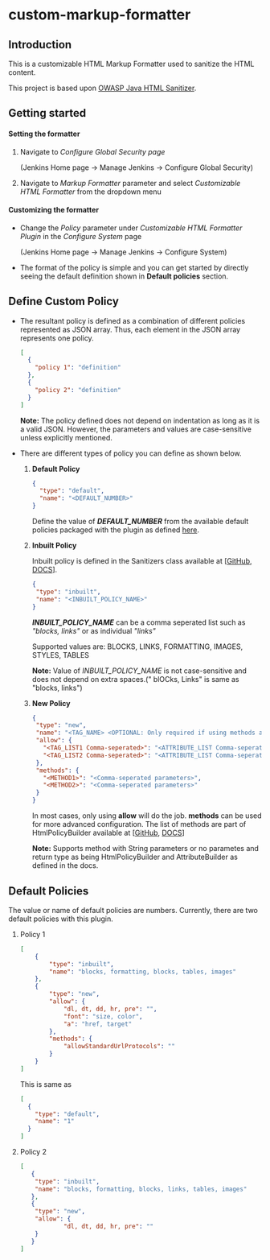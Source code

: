 # custom-markup-formatter

## Introduction

This is a customizable HTML Markup Formatter used to sanitize the HTML content.

This project is based upon [OWASP Java HTML Sanitizer](https://github.com/OWASP/java-html-sanitizer).

## Getting started

#### Setting the formatter

1. Navigate to *Configure Global Security page*

    (Jenkins Home page -> Manage Jenkins -> Configure Global Security)
2. Navigate to *Markup Formatter* parameter and select *Customizable HTML Formatter* from the dropdown menu

#### Customizing the formatter

- Change the *Policy* parameter under *Customizable HTML Formatter Plugin* in the *Configure System* page

    (Jenkins Home page -> Manage Jenkins -> Configure System)
    
- The format of the policy is simple and you can get started by directly seeing the default definition shown in **Default policies** section.
    
## Define Custom Policy

- The resultant policy is defined as a combination of different policies represented as JSON array.
Thus, each element in the JSON array represents one policy.

    ```json
    [
      {
        "policy 1": "definition"
      },
      {
        "policy 2": "definition"
      }
    ]
    ```
  
    **Note:** The policy defined does not depend on indentation as long as it is a valid JSON. However, the parameters and values are case-sensitive unless explicitly mentioned. 

- There are different types of policy you can define as shown below.
    1. **Default Policy**
        ```json
        {
          "type": "default",
          "name": "<DEFAULT_NUMBER>"
        }
        ```
        Define the value of **_DEFAULT_NUMBER_** from the available default policies packaged with the plugin as defined [here](#Default-Policies).
    
    2. **Inbuilt Policy**
    
        Inbuilt policy is defined in the Sanitizers class available at [[GitHub](https://github.com/OWASP/java-html-sanitizer/blob/main/owasp-java-html-sanitizer/src/main/java/org/owasp/html/Sanitizers.java), [DOCS](https://www.javadoc.io/doc/com.googlecode.owasp-java-html-sanitizer/owasp-java-html-sanitizer/latest/org/owasp/html/Sanitizers.html)].
        ```json
        {
         "type": "inbuilt",
         "name": "<INBUILT_POLICY_NAME>"
        }
        ``` 
        **_INBUILT_POLICY_NAME_** can be a comma seperated list such as _"blocks, links"_ or as individual _"links"_
        
        Supported values are: BLOCKS, LINKS, FORMATTING, IMAGES, STYLES, TABLES
        
        **Note:** Value of _INBUILT_POLICY_NAME_ is not case-sensitive and does not depend on extra spaces.("     blOCks,        Links" is same as "blocks, links")
         
    3. **New Policy**
        
        ```json
        {
         "type": "new",
         "name": "<TAG_NAME> <OPTIONAL: Only required if using methods allowAttributes and disallowAttributes>",
         "allow": {
           "<TAG_LIST1 Comma-seperated>": "<ATTRIBUTE_LIST Comma-seperated>",
           "<TAG_LIST2 Comma-seperated>": "<ATTRIBUTE_LIST Comma-seperated>"
         },
         "methods": {
           "<METHOD1>": "<Comma-seperated parameters>",
           "<METHOD2>": "<Comma-seperated parameters>"
         }
        }
        ```     
       
       In most cases, only using **allow** will do the job. **methods** can be used for more advanced configuration. The list of methods are part of HtmlPolicyBuilder available at [[GitHub](https://github.com/OWASP/java-html-sanitizer/blob/main/owasp-java-html-sanitizer/src/main/java/org/owasp/html/HtmlPolicyBuilder.java), [DOCS](https://www.javadoc.io/doc/com.googlecode.owasp-java-html-sanitizer/owasp-java-html-sanitizer/latest/org/owasp/html/HtmlPolicyBuilder.html)]
       
       **Note:** Supports method with String parameters or no parametes and return type as being HtmlPolicyBuilder and AttributeBuilder as defined in the docs.

## Default Policies

The value or name of default policies are numbers. Currently, there are two default policies with this plugin.

1. Policy 1
    ```json
    [
        {
            "type": "inbuilt",
            "name": "blocks, formatting, blocks, tables, images"
        },
        {
        	"type": "new",
        	"allow": {
                "dl, dt, dd, hr, pre": "",
                "font": "size, color",
                "a": "href, target"
        	},
            "methods": {
                "allowStandardUrlProtocols": ""
            }
        }
    ]
    ``` 
    This is same as 
    ```json
    [
      {
        "type": "default",
        "name": "1"
      }
    ]
    ```

2. Policy 2

    ```json
    [
       {
     	"type": "inbuilt",
     	"name": "blocks, formatting, blocks, links, tables, images"
       },
       {
     	"type": "new",
     	"allow": {
        	    "dl, dt, dd, hr, pre": ""
        }
       }     
    ]
    ```
